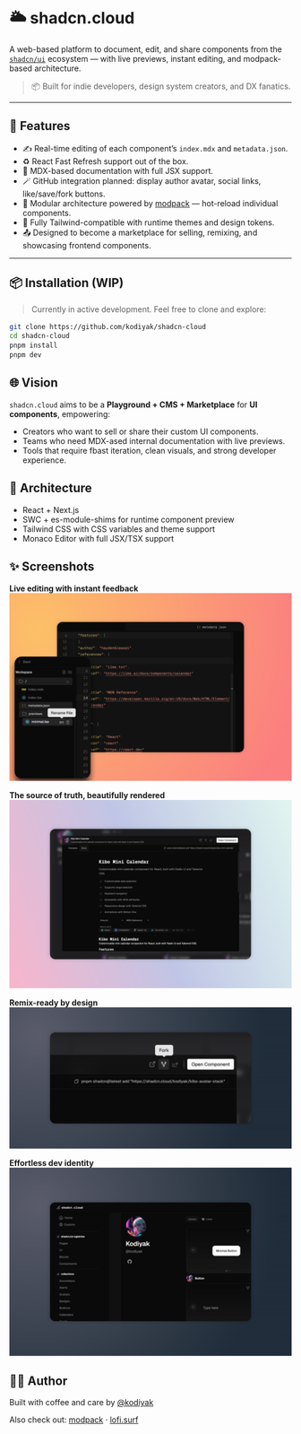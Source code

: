 # 🌥️ shadcn.cloud

A web-based platform to document, edit, and share components from the [`shadcn/ui`](https://ui.shadcn.com/) ecosystem — with live previews, instant editing, and modpack-based architecture.

> 📦 Built for indie developers, design system creators, and DX fanatics.

---

## 🚀 Features

- ✍️ Real-time editing of each component’s `index.mdx` and `metadata.json`.
- ♻️ React Fast Refresh support out of the box.
- 🧠 MDX-based documentation with full JSX support.
- 🪄 GitHub integration planned: display author avatar, social links, like/save/fork buttons.
- 🧩 Modular architecture powered by [modpack](https://github.com/kodiyak/modpack) — hot-reload individual components.
- 🌈 Fully Tailwind-compatible with runtime themes and design tokens.
- 📤 Designed to become a marketplace for selling, remixing, and showcasing frontend components.

---

## 📦 Installation (WIP)

> Currently in active development. Feel free to clone and explore:

```bash
git clone https://github.com/kodiyak/shadcn-cloud
cd shadcn-cloud
pnpm install
pnpm dev
```

## 🌐 Vision
`shadcn.cloud` aims to be a **Playground + CMS + Marketplace** for **UI components**, empowering:
- Creators who want to sell or share their custom UI components.
- Teams who need MDX-ased internal documentation with live previews.
- Tools that require fbast iteration, clean visuals, and strong developer experience.

## 🧠 Architecture
- React + Next.js
- SWC + es-module-shims for runtime component preview
- Tailwind CSS with CSS variables and theme support
- Monaco Editor with full JSX/TSX support

## ✨ Screenshots

**Live editing with instant feedback**
![Live Editing](./.github/screenshot-editor.png)

**The source of truth, beautifully rendered**
![Beautiful Documentation](./.github/screenshot-docs.png)

**Remix-ready by design**
![Remix-ready](./.github/screenshot-fork.png)

**Effortless dev identity**
![Beautiful Profile](./.github/screenshot-profile.png)

## 🧑‍💻 Author
Built with coffee and care by [@kodiyak](https://x.com/mathews536)

Also check out: [modpack](https://github.com/kodiyak/modpack) · [lofi.surf](https://github.com/kodiyak/lofizone)